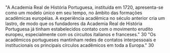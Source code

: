 "A Academia Real de História Portuguesa, instituída em 1720, apresenta-se como um modelo único em seu tempo, no âmbito das formações acadêmicas européias. A experiência acadêmica no século anterior cria um lastro, de modo que os fundadores da Academia Real de História Portuguesa já tinham estabelecidos contato com o movimento erudito europeu, especialmente com os circuitos italianos e franceses." 30
"Os acadêmicos portugueses mantinham redes de contatos interpessoais e institucionais os principais círculos acadêmicos em toda a Europa." 30

